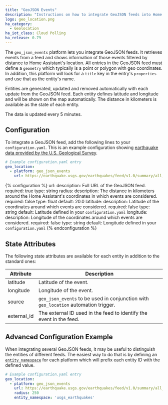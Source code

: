 ```yaml
---
title: "GeoJSON Events"
description: "Instructions on how to integrate GeoJSON feeds into Home Assistant."
logo: geo_location.png
ha_category:
  - Geolocation
ha_iot_class: Cloud Polling
ha_release: 0.79
---
```


The `geo_json_events` platform lets you integrate GeoJSON feeds. It retrieves events from a feed and shows information of those events filtered by distance to Home Assistant's location.
All entries in the GeoJSON feed must define a `geometry` which typically is a point or polygon with geo coordinates. In addition, this platform will look for a `title` key in the entry's `properties` and use that as the entity's name.

Entities are generated, updated and removed automatically with each update from the GeoJSON feed. Each entity defines latitude and longitude and will be shown on the map automatically. The distance in kilometers is available as the state of each entity.

The data is updated every 5 minutes.

## Configuration

To integrate a GeoJSON feed, add the following lines to your `configuration.yaml`. This is an example configuration showing [earthquake data provided by the U.S. Geological Survey](https://earthquake.usgs.gov/earthquakes/feed/v1.0/geojson.php).

```yaml
# Example configuration.yaml entry
geo_location:
  - platform: geo_json_events
    url: https://earthquake.usgs.gov/earthquakes/feed/v1.0/summary/all_day.geojson
```

{% configuration %}
url:
  description: Full URL of the GeoJSON feed.
  required: true
  type: string
radius:
  description: The distance in kilometers around the Home Assistant's coordinates in which events are considered.
  required: false
  type: float
  default: 20.0
latitude:
  description: Latitude of the coordinates around which events are considered.
  required: false
  type: string
  default: Latitude defined in your `configuration.yaml`
longitude:
  description: Longitude of the coordinates around which events are considered.
  required: false
  type: string
  default: Longitude defined in your `configuration.yaml`
{% endconfiguration %}

## State Attributes

The following state attributes are available for each entity in addition to the standard ones:

| Attribute   | Description |
|-------------|-------------|
| latitude    | Latitude of the event. |
| longitude   | Longitude of the event. |
| source      | `geo_json_events` to be used in conjunction with `geo_location` automation trigger. |
| external_id | The external ID used in the feed to identify the event in the feed. |

## Advanced Configuration Example

When integrating several GeoJSON feeds, it may be useful to distinguish the entities of different feeds. The easiest way to do that is by defining an [`entity_namespace`](/docs/configuration/platform_options/#entity-namespace/) for each platform which will prefix each entity ID with the defined value.

```yaml
# Example configuration.yaml entry
geo_location:
  - platform: geo_json_events
    url: https://earthquake.usgs.gov/earthquakes/feed/v1.0/summary/all_day.geojson
    radius: 250
    entity_namespace: 'usgs_earthquakes'
```
